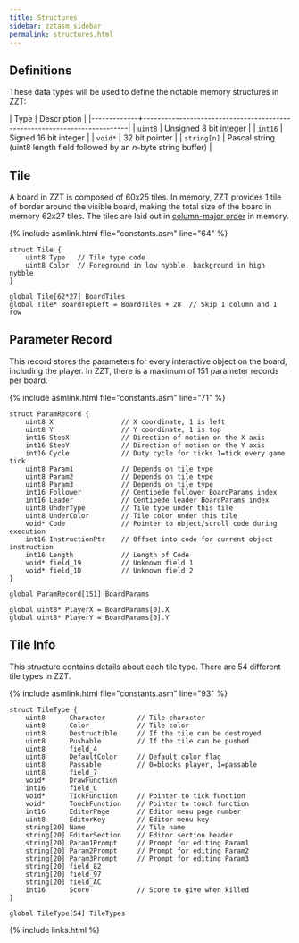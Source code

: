 ```yaml
---
title: Structures
sidebar: zztasm_sidebar
permalink: structures.html
---
```



## Definitions

These data types will be used to define the notable memory structures in ZZT:

| Type        | Description                                                              |
|-------------+--------------------------------------------------------------------------|
| `uint8`     | Unsigned 8 bit integer                                                   |
| `int16`     | Signed 16 bit integer                                                    |
| `void*`     | 32 bit pointer                                                           |
| `string[n]` | Pascal string (uint8 length field followed by an *n*-byte string buffer) |



## Tile

A board in ZZT is composed of 60x25 tiles.  In memory, ZZT provides 1 tile of border around
the visible board, making the total size of the board in memory 62x27 tiles.  The tiles are
laid out in [column-major order][ordering] in memory.

{% include asmlink.html file="constants.asm" line="64" %}

```
struct Tile {
    uint8 Type   // Tile type code
    uint8 Color  // Foreground in low nybble, background in high nybble
}

global Tile[62*27] BoardTiles
global Tile* BoardTopLeft = BoardTiles + 28  // Skip 1 column and 1 row
```

[ordering]: https://en.wikipedia.org/wiki/Column-major_order


## Parameter Record

This record stores the parameters for every interactive object on the board, including the
player.  In ZZT, there is a maximum of 151 parameter records per board.

{% include asmlink.html file="constants.asm" line="71" %}

```
struct ParamRecord {
    uint8 X                 // X coordinate, 1 is left
    uint8 Y                 // Y coordinate, 1 is top
    int16 StepX             // Direction of motion on the X axis
    int16 StepY             // Direction of motion on the Y axis
    int16 Cycle             // Duty cycle for ticks 1=tick every game tick
    uint8 Param1            // Depends on tile type
    uint8 Param2            // Depends on tile type
    uint8 Param3            // Depends on tile type
    int16 Follower          // Centipede follower BoardParams index
    int16 Leader            // Centipede leader BoardParams index
    uint8 UnderType         // Tile type under this tile
    uint8 UnderColor        // Tile color under this tile
    void* Code              // Pointer to object/scroll code during execution
    int16 InstructionPtr    // Offset into code for current object instruction
    int16 Length            // Length of Code
    void* field_19          // Unknown field 1
    void* field_1D          // Unknown field 2
}

global ParamRecord[151] BoardParams

global uint8* PlayerX = BoardParams[0].X
global uint8* PlayerY = BoardParams[0].Y
```


## Tile Info

This structure contains details about each tile type.  There are 54 different tile types in
ZZT.

{% include asmlink.html file="constants.asm" line="93" %}

```
struct TileType {
    uint8      Character        // Tile character
    uint8      Color            // Tile color
    uint8      Destructible     // If the tile can be destroyed
    uint8      Pushable         // If the tile can be pushed
    uint8      field_4
    uint8      DefaultColor     // Default color flag
    uint8      Passable         // 0=blocks player, 1=passable
    uint8      field_7
    void*      DrawFunction
    int16      field_C
    void*      TickFunction     // Pointer to tick function
    void*      TouchFunction    // Pointer to touch function
    int16      EditorPage       // Editor menu page number
    uint8      EditorKey        // Editor menu key
    string[20] Name             // Tile name
    string[20] EditorSection    // Editor section header
    string[20] Param1Prompt     // Prompt for editing Param1
    string[20] Param2Prompt     // Prompt for editing Param2
    string[20] Param3Prompt     // Prompt for editing Param3
    string[20] field_82
    string[20] field_97
    string[20] field_AC
    int16      Score            // Score to give when killed
}

global TileType[54] TileTypes
```

{% include links.html %}
